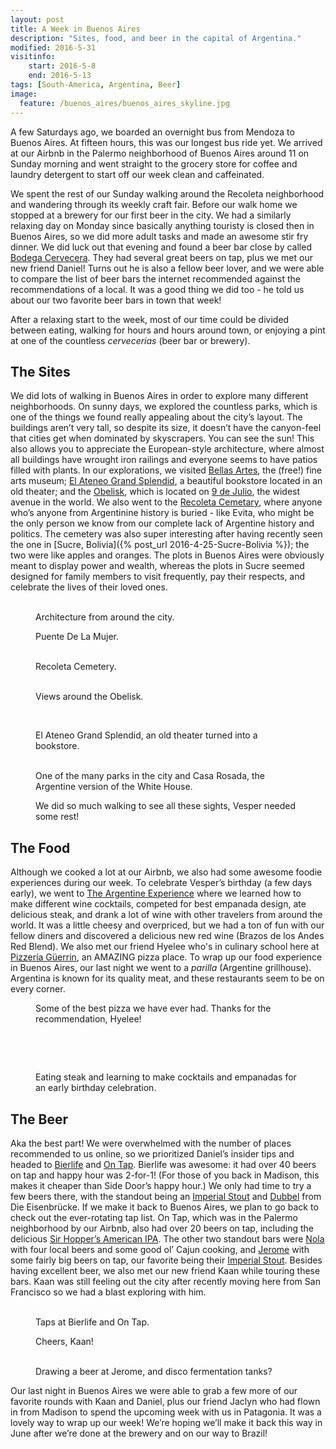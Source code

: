 ```yaml
---
layout: post
title: A Week in Buenos Aires
description: "Sites, food, and beer in the capital of Argentina."
modified: 2016-5-31
visitinfo:
    start: 2016-5-8
    end: 2016-5-13
tags: [South-America, Argentina, Beer]
image:
  feature: /buenos_aires/buenos_aires_skyline.jpg
---
```


A few Saturdays ago, we boarded an overnight bus from Mendoza to Buenos Aires. At fifteen hours, this was our longest bus ride yet. We arrived at our Airbnb in the Palermo neighborhood of Buenos Aires around 11 on Sunday morning and went straight to the grocery store for coffee and laundry detergent to start off our week clean and caffeinated.

We spent the rest of our Sunday walking around the Recoleta neighborhood and wandering through its weekly craft fair. Before our walk home we stopped at a brewery for our first beer in the city. We had a similarly relaxing day on Monday since basically anything touristy is closed then in Buenos Aires, so we did more adult tasks and made an awesome stir fry dinner. We did luck out that evening and found a beer bar close by called [Bodega Cervecera](https://www.facebook.com/bodega.cervecera/). They had several great beers on tap, plus we met our new friend Daniel! Turns out he is also a fellow beer lover, and we were able to compare the list of beer bars the internet recommended against the recommendations of a local. It was a good thing we did too - he told us about our two favorite beer bars in town that week! 

After a relaxing start to the week, most of our time could be divided between eating, walking for hours and hours around town, or enjoying a pint at one of the countless *cervecerias* (beer bar or brewery). 

## The Sites

We did lots of walking in Buenos Aires in order to explore many different neighborhoods. On sunny days, we explored the countless parks, which is one of the things we found really appealing about the city’s layout. The buildings aren’t very tall, so despite its size, it doesn’t have the canyon-feel that cities get when dominated by skyscrapers. You can see the sun! This also allows you to appreciate the European-style architecture, where almost all buildings have wrought iron railings and everyone seems to have patios filled with plants. In our explorations, we visited [Bellas Artes](http://www.mnba.gob.ar/en), the (free!) fine arts museum; [El Ateneo Grand Splendid](https://en.wikipedia.org/wiki/El_Ateneo_Grand_Splendid), a beautiful bookstore located in an old theater; and the [Obelisk](https://en.wikipedia.org/wiki/Obelisco_de_Buenos_Aires), which is located on [9 de Julio](https://en.wikipedia.org/wiki/9_de_Julio_Avenue), the widest avenue in the world. We also went to the [Recoleta Cemetary](https://en.wikipedia.org/wiki/La_Recoleta_Cemetery), where anyone who’s anyone from Argentinine history is buried - like Evita, who might be the only person we know from our complete lack of Argentine history and politics. The cemetery was also super interesting after having recently seen the one in [Sucre, Bolivia]({% post_url 2016-4-25-Sucre-Bolivia %}); the two were like apples and oranges. The plots in Buenos Aires were obviously meant to display power and wealth, whereas the plots in Sucre seemed designed for family members to visit frequently, pay their respects, and celebrate the lives of their loved ones.
<figure class="half">
    <a href="/images/buenos_aires/architecture1.jpg"><img src="/images/buenos_aires/architecture1.jpg" alt=""></a>
    <a href="/images/buenos_aires/architecture2.jpg"><img src="/images/buenos_aires/architecture2.jpg" alt=""></a>
    <a href="/images/buenos_aires/architecture3.jpg"><img src="/images/buenos_aires/architecture3.jpg" alt=""></a>
    <a href="/images/buenos_aires/architecture4.jpg"><img src="/images/buenos_aires/architecture4.jpg" alt=""></a>
    <figcaption>Architecture from around the city.</figcaption>
</figure>

<figure>
    <a href="/images/buenos_aires/bridge.jpg"><img src="/images/buenos_aires/bridge.jpg" alt=""></a>
    <figcaption>Puente De La Mujer.</figcaption>
</figure>

<figure class="half">
    <a href="/images/buenos_aires/cemetery1.jpg"><img src="/images/buenos_aires/cemetery1.jpg" alt=""></a>
    <a href="/images/buenos_aires/cemetery2.jpg"><img src="/images/buenos_aires/cemetery2.jpg" alt=""></a>
    <a href="/images/buenos_aires/cemetery3.jpg"><img src="/images/buenos_aires/cemetery3.jpg" alt=""></a>
    <a href="/images/buenos_aires/cemetery4.jpg"><img src="/images/buenos_aires/cemetery4.jpg" alt=""></a>
    <figcaption>Recoleta Cemetery.</figcaption>
</figure>

<figure class="half">
    <a href="/images/buenos_aires/ba.jpg"><img src="/images/buenos_aires/ba.jpg" alt=""></a>
    <a href="/images/buenos_aires/obelisk.jpg"><img src="/images/buenos_aires/obelisk.jpg" alt=""></a>
    <figcaption>Views around the Obelisk.</figcaption>
</figure>

<figure>
    <a href="/images/buenos_aires/book_store_pano.jpg"><img src="/images/buenos_aires/book_store_pano.jpg" alt=""></a>
</figure>
<figure class="half">
    <a href="/images/buenos_aires/book_store.jpg"><img src="/images/buenos_aires/book_store.jpg" alt=""></a>
    <a href="/images/buenos_aires/book_store2.jpg"><img src="/images/buenos_aires/book_store2.jpg" alt=""></a>
    <figcaption>El Ateneo Grand Splendid, an old theater turned into a bookstore.</figcaption>
</figure>

<figure class="half">
    <a href="/images/buenos_aires/park.jpg"><img src="/images/buenos_aires/park.jpg" alt=""></a>
    <a href="/images/buenos_aires/casa_rosada.jpg"><img src="/images/buenos_aires/casa_rosada.jpg" alt=""></a>
    <figcaption>One of the many parks in the city and Casa Rosada, the Argentine version of the White House.</figcaption>
</figure>

<figure>
    <a href="/images/buenos_aires/hiking_is_hard.jpg"><img src="/images/buenos_aires/hiking_is_hard.jpg" alt=""></a>
    <figcaption>We did so much walking to see all these sights, Vesper needed some rest!</figcaption>
</figure>

## The Food

Although we cooked a lot at our Airbnb, we also had some awesome foodie experiences during our week. To celebrate Vesper’s birthday (a few days early), we went to [The Argentine Experience](https://www.theargentineexperience.com/) where we learned how to make different wine cocktails, competed for best empanada design, ate delicious steak, and drank a lot of wine with other travelers from around the world. It was a little cheesy and overpriced, but we had a ton of fun with our fellow diners and discovered a delicious new red wine (Brazos de los Andes Red Blend). We also met our friend Hyelee who's in culinary school here at [Pizzería Güerrin](http://www.pizzeriaguerrin.com/), an AMAZING pizza place. To wrap up our food experience in Buenos Aires, our last night we went to a *parilla* (Argentine grillhouse). Argentina is known for its quality meat, and these restaurants seem to be on every corner.
<figure>
    <a href="/images/buenos_aires/pizza.jpg"><img src="/images/buenos_aires/pizza.jpg" alt=""></a>
    <figcaption>Some of the best pizza we have ever had. Thanks for the recommendation, Hyelee!</figcaption>
</figure>

<figure class="half">
    <a href="/images/buenos_aires/normal_empanadas.jpg"><img src="/images/buenos_aires/normal_empanadas.jpg" alt=""></a>
    <a href="/images/buenos_aires/food.jpg"><img src="/images/buenos_aires/food.jpg" alt=""></a>
</figure>
<figure>
    <a href="/images/buenos_aires/cocktail_shake.gif"><img src="/images/buenos_aires/cocktail_shake.gif" alt=""></a>
</figure>
<figure class="half">
    <a href="/images/buenos_aires/steak.jpg"><img src="/images/buenos_aires/steak.jpg" alt=""></a>
    <a href="/images/buenos_aires/argentine_experience.jpg"><img src="/images/buenos_aires/argentine_experience.jpg" alt=""></a>
    <figcaption>Eating steak and learning to make cocktails and empanadas for an early birthday celebration.</figcaption>
</figure>

## The Beer

Aka the best part! We were overwhelmed with the number of places recommended to us online, so we prioritized Daniel’s insider tips and headed to [Bierlife](http://www.bierlife.com/) and [On Tap](https://ontap.com.ar/). Bierlife was awesome: it had over 40 beers on tap and happy hour was 2-for-1! (For those of you back in Madison, this makes it cheaper than Side Door’s happy hour.) We only had time to try a few beers there, with the standout being an [Imperial Stout](https://untappd.com/user/veswill3/checkin/309826848) and [Dubbel](https://untappd.com/user/veswill3/checkin/309833441) from Die Eisenbrücke. If we make it back to Buenos Aires, we plan to go back to check out the ever-rotating tap list. On Tap, which was in the Palermo neighborhood by our Airbnb, also had over 20 beers on tap, including the delicious [Sir Hopper’s American IPA](https://untappd.com/user/veswill3/checkin/311875612). The other two standout bars were [Nola](http://nolabuenosaires.com/) with four local beers and some good ol’ Cajun cooking, and [Jerome](http://jerome.beer/index.php) with some fairly big beers on tap, our favorite being their [Imperial Stout](https://untappd.com/user/veswill3/checkin/309682511). Besides having excellent beer, we also met our new friend Kaan while touring these bars. Kaan was still feeling out the city after recently moving here from San Francisco so we had a blast exploring with him.
<figure class="half">
    <a href="/images/buenos_aires/taps_at_bierlife.jpg"><img src="/images/buenos_aires/taps_at_bierlife.jpg" alt=""></a>
    <a href="/images/buenos_aires/taps_at_ontap.jpg"><img src="/images/buenos_aires/taps_at_ontap.jpg" alt=""></a>
    <figcaption>Taps at Bierlife and On Tap.</figcaption>
</figure>

<figure>
    <a href="/images/buenos_aires/beer_with_kaan.jpg"><img src="/images/buenos_aires/beer_with_kaan.jpg" alt=""></a>
    <figcaption>Cheers, Kaan!</figcaption>
</figure>

<figure class="half">
    <a href="/images/buenos_aires/drawing_a_beer.jpg"><img src="/images/buenos_aires/drawing_a_beer.jpg" alt=""></a>
    <a href="/images/buenos_aires/brew_tanks.jpg"><img src="/images/buenos_aires/brew_tanks.jpg" alt=""></a>
    <figcaption>Drawing a beer at Jerome, and disco fermentation tanks?</figcaption>
</figure>

Our last night in Buenos Aires we were able to grab a few more of our favorite rounds with Kaan and Daniel, plus our friend Jaclyn who had flown in from Madison to spend the upcoming week with us in Patagonia. It was a lovely way to wrap up our week! We’re hoping we’ll make it back this way in June after we’re done at the brewery and on our way to Brazil!
